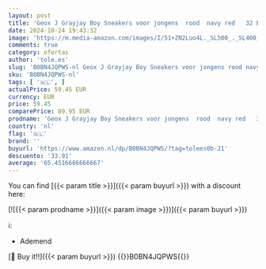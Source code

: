 ```yaml
---
layout: post
title: 'Geox J Grayjay Boy Sneakers voor jongens  rood  navy red   32 EU'
date: 2024-10-24 19:43:32
image: 'https://m.media-amazon.com/images/I/51+ZN2Luo4L._SL500_._SL400_.jpg'
comments: true
category: ofertas
author: 'tole.es'
slug: 'B0BN4JQPWS-nl Geox J Grayjay Boy Sneakers voor jongens rood navy red 32 EU'
sku: 'B0BN4JQPWS-nl'
tags: [ '🇳🇱', ]
actualPrice: 59.45 EUR
currency: EUR
price: 59.45
comparePrice: 89.95 EUR
prodname: 'Geox J Grayjay Boy Sneakers voor jongens  rood  navy red   32 EU'
country: 'nl'
flag: '🇳🇱'
brand: ''
buyurl: 'https://www.amazon.nl/dp/B0BN4JQPWS/?tag=tolees0b-21'
descuento: '33.91'
average: '65.4516666666667'
---
```


You can find [{{< param title >}}]({{< param buyurl >}}) with a discount here:

[![{{< param prodname >}}]({{< param image >}})]({{< param buyurl >}})

ℹ️:

- Ademend

[🛒 Buy it!!]({{< param buyurl >}})
{{<world>}}B0BN4JQPWS{{</world>}}
